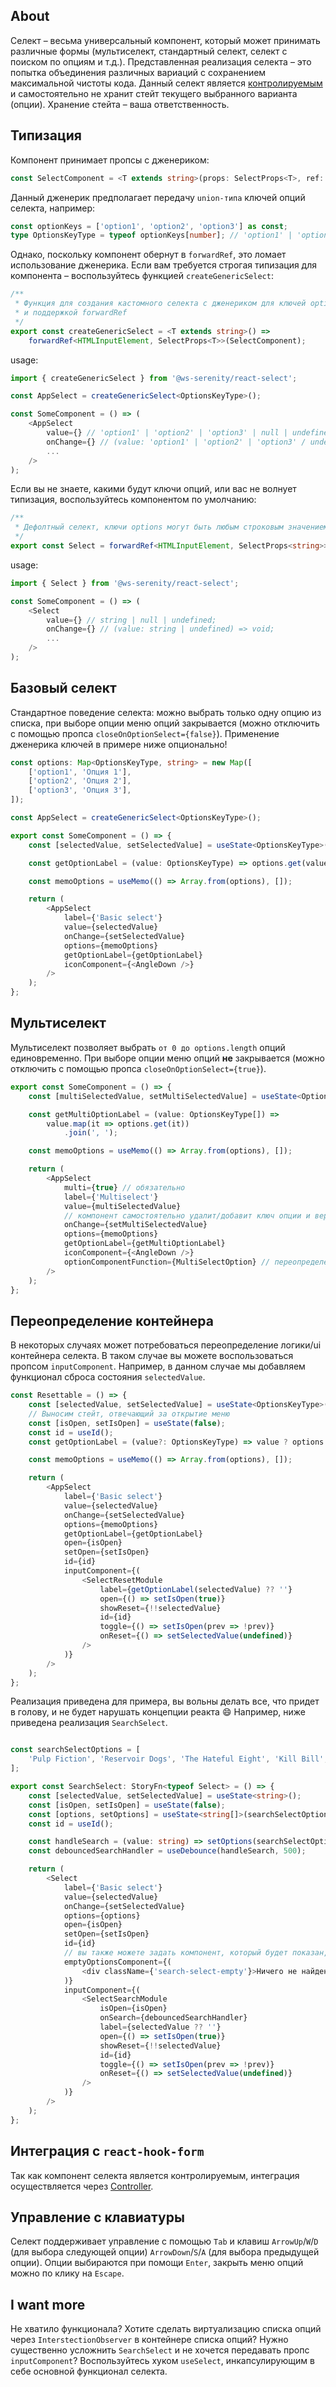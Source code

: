 ## About

Селект – весьма универсальный компонент, который может принимать различные формы (мультиселект, стандартный селект, селект с поиском по опциям и т.д.). Представленная реализация селекта – это попытка объединения различных вариаций с сохранением максимальной чистоты кода. Данный селект является [контролируемым](https://react.dev/learn/sharing-state-between-components#controlled-and-uncontrolled-components) и самостоятельно не хранит стейт текущего выбранного варианта (опции). Хранение стейта – ваша ответственность.

## Типизация

Компонент принимает пропсы с дженериком:

```typescript JSX
const SelectComponent = <T extends string>(props: SelectProps<T>, ref: ForwardedRef<HTMLInputElement>) => {
```

Данный дженерик предполагает передачу `union-типа` ключей опций селекта, например:

```typescript JSX
const optionKeys = ['option1', 'option2', 'option3'] as const;
type OptionsKeyType = typeof optionKeys[number]; // 'option1' | 'option2' | 'option3';
```

Однако, поскольку компонент обернут в `forwardRef`, это ломает использование дженерика. Если вам требуется строгая типизация для компонента – воспользуйтесь функцией `createGenericSelect`:

```typescript JSX
/**
 * Функция для создания кастомного селекта с дженериком для ключей options
 * и поддержкой forwardRef
 */
export const createGenericSelect = <T extends string>() =>
    forwardRef<HTMLInputElement, SelectProps<T>>(SelectComponent);
```

usage:

```typescript JSX
import { createGenericSelect } from '@ws-serenity/react-select';

const AppSelect = createGenericSelect<OptionsKeyType>();

const SomeComponent = () => (
    <AppSelect
        value={} // 'option1' | 'option2' | 'option3' | null | undefined;
        onChange={} // (value: 'option1' | 'option2' | 'option3' / undefined) => void;
        ...
    />
);
```

Если вы не знаете, какими будут ключи опций, или вас не волнует типизация, воспользуйтесь компонентом по умолчанию:

```typescript JSX
/**
 * Дефолтный селект, ключи options могут быть любым строковым значением
 */
export const Select = forwardRef<HTMLInputElement, SelectProps<string>>(SelectComponent);
```

usage:

```typescript JSX
import { Select } from '@ws-serenity/react-select';

const SomeComponent = () => (
    <Select
        value={} // string | null | undefined;
        onChange={} // (value: string | undefined) => void;
        ...
    />
);
```

## Базовый селект

Стандартное поведение селекта: можно выбрать только одну опцию из списка, при выборе опции меню опций закрывается (можно отключить с помощью пропса `closeOnOptionSelect={false}`). Применение дженерика ключей в примере ниже опционально!

```typescript JSX
const options: Map<OptionsKeyType, string> = new Map([
    ['option1', 'Опция 1'],
    ['option2', 'Опция 2'],
    ['option3', 'Опция 3'],
]);

const AppSelect = createGenericSelect<OptionsKeyType>();

export const SomeComponent = () => {
    const [selectedValue, setSelectedValue] = useState<OptionsKeyType>();

    const getOptionLabel = (value: OptionsKeyType) => options.get(value);

    const memoOptions = useMemo(() => Array.from(options), []);

    return (
        <AppSelect
            label={'Basic select'}
            value={selectedValue}
            onChange={setSelectedValue}
            options={memoOptions}
            getOptionLabel={getOptionLabel}
            iconComponent={<AngleDown />}
        />
    );
};

```

## Мультиселект

Мультиселект позволяет выбрать `от 0 до options.length` опций единовременно. При выборе опции меню опций **не** закрывается (можно отключить с помощью пропса `closeOnOptionSelect={true}`).

```typescript JSX
export const SomeComponent = () => {
    const [multiSelectedValue, setMultiSelectedValue] = useState<OptionsKeyType[]>();

    const getMultiOptionLabel = (value: OptionsKeyType[]) =>
        value.map(it => options.get(it))
            .join(', ');

    const memoOptions = useMemo(() => Array.from(options), []);

    return (
        <AppSelect
            multi={true} // обязательно
            label={'Multiselect'}
            value={multiSelectedValue}
            // компонент самостоятельно удалит/добавит ключ опции и вернет новый массив
            onChange={setMultiSelectedValue}
            options={memoOptions}
            getOptionLabel={getMultiOptionLabel}
            iconComponent={<AngleDown />}
            optionComponentFunction={MultiSelectOption} // переопределение компонента опции
        />
    );
};
```

## Переопределение контейнера

В некоторых случаях может потребоваться переопределение логики/ui контейнера селекта. В таком случае вы можете воспользоваться пропсом `inputComponent`. Например, в данном случае мы добавляем функционал сброса состояния `selectedValue`.

```typescript JSX
const Resettable = () => {
    const [selectedValue, setSelectedValue] = useState<OptionsKeyType>();
    // Выносим стейт, отвечающий за открытие меню
    const [isOpen, setIsOpen] = useState(false);
    const id = useId();
    const getOptionLabel = (value?: OptionsKeyType) => value ? options.get(value) : '';

    const memoOptions = useMemo(() => Array.from(options), []);

    return (
        <AppSelect
            label={'Basic select'}
            value={selectedValue}
            onChange={setSelectedValue}
            options={memoOptions}
            getOptionLabel={getOptionLabel}
            open={isOpen}
            setOpen={setIsOpen}
            id={id}
            inputComponent={(
                <SelectResetModule
                    label={getOptionLabel(selectedValue) ?? ''}
                    open={() => setIsOpen(true)}
                    showReset={!!selectedValue}
                    id={id}
                    toggle={() => setIsOpen(prev => !prev)}
                    onReset={() => setSelectedValue(undefined)}
                />
            )}
        />
    );
};
```
Реализация приведена для примера, вы вольны делать все, что придет в голову, и не будет нарушать концепции реакта :smile:
Например, ниже приведена реализация `SearchSelect`.

```typescript JSX

const searchSelectOptions = [
    'Pulp Fiction', 'Reservoir Dogs', 'The Hateful Eight', 'Kill Bill', 'Kill Bill 2', 'Jackie Brown',
];

export const SearchSelect: StoryFn<typeof Select> = () => {
    const [selectedValue, setSelectedValue] = useState<string>();
    const [isOpen, setIsOpen] = useState(false);
    const [options, setOptions] = useState<string[]>(searchSelectOptions);
    const id = useId();

    const handleSearch = (value: string) => setOptions(searchSelectOptions.filter(it => it.includes(value)));
    const debouncedSearchHandler = useDebounce(handleSearch, 500);

    return (
        <Select
            label={'Basic select'}
            value={selectedValue}
            onChange={setSelectedValue}
            options={options}
            open={isOpen}
            setOpen={setIsOpen}
            id={id}
            // вы также можете задать компонент, который будет показан, в случае, если options.length === 0
            emptyOptionsComponent={(
                <div className={'search-select-empty'}>Ничего не найдено</div>
            )}
            inputComponent={(
                <SelectSearchModule
                    isOpen={isOpen}
                    onSearch={debouncedSearchHandler}
                    label={selectedValue ?? ''}
                    open={() => setIsOpen(true)}
                    showReset={!!selectedValue}
                    id={id}
                    toggle={() => setIsOpen(prev => !prev)}
                    onReset={() => setSelectedValue(undefined)}
                />
            )}
        />
    );
};
```

## Интеграция c `react-hook-form`

Так как компонент селекта является контролируемым, интеграция осуществляется через [Controller](https://react-hook-form.com/api/usecontroller/controller/).

## Управление с клавиатуры

Селект поддерживает управление с помощью `Tab` и клавиш `ArrowUp`/`W`/`D` (для выбора следующей опции) `ArrowDown`/`S`/`A` (для выбора предыдущей опции). Опции выбираются при помощи `Enter`, закрыть меню опций можно по клику на `Escape`.

## I want more

Не хватило функционала? Хотите сделать виртуализацию списка опций через `InterstectionObserver` в контейнере списка опций? Нужно существенно усложнить `SearchSelect` и не хочется передавать пропс `inputComponent`? Воспользуйтесь хуком `useSelect`, инкапсулирующим в себе основной функционал селекта.
